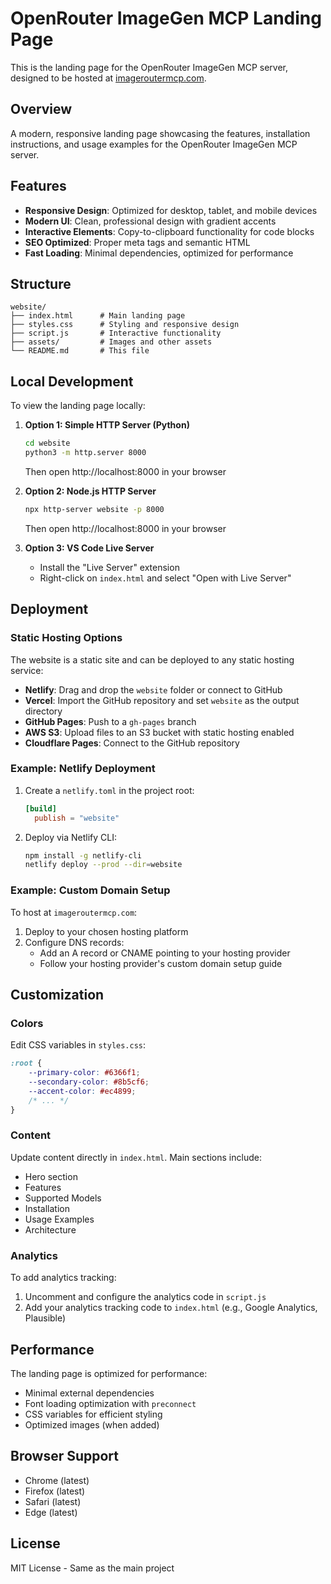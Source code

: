 # OpenRouter ImageGen MCP Landing Page

This is the landing page for the OpenRouter ImageGen MCP server, designed to be hosted at [imageroutermcp.com](https://imageroutermcp.com).

## Overview

A modern, responsive landing page showcasing the features, installation instructions, and usage examples for the OpenRouter ImageGen MCP server.

## Features

- **Responsive Design**: Optimized for desktop, tablet, and mobile devices
- **Modern UI**: Clean, professional design with gradient accents
- **Interactive Elements**: Copy-to-clipboard functionality for code blocks
- **SEO Optimized**: Proper meta tags and semantic HTML
- **Fast Loading**: Minimal dependencies, optimized for performance

## Structure

```
website/
├── index.html      # Main landing page
├── styles.css      # Styling and responsive design
├── script.js       # Interactive functionality
├── assets/         # Images and other assets
└── README.md       # This file
```

## Local Development

To view the landing page locally:

1. **Option 1: Simple HTTP Server (Python)**
   ```bash
   cd website
   python3 -m http.server 8000
   ```
   Then open http://localhost:8000 in your browser

2. **Option 2: Node.js HTTP Server**
   ```bash
   npx http-server website -p 8000
   ```
   Then open http://localhost:8000 in your browser

3. **Option 3: VS Code Live Server**
   - Install the "Live Server" extension
   - Right-click on `index.html` and select "Open with Live Server"

## Deployment

### Static Hosting Options

The website is a static site and can be deployed to any static hosting service:

- **Netlify**: Drag and drop the `website` folder or connect to GitHub
- **Vercel**: Import the GitHub repository and set `website` as the output directory
- **GitHub Pages**: Push to a `gh-pages` branch
- **AWS S3**: Upload files to an S3 bucket with static hosting enabled
- **Cloudflare Pages**: Connect to the GitHub repository

### Example: Netlify Deployment

1. Create a `netlify.toml` in the project root:
   ```toml
   [build]
     publish = "website"
   ```

2. Deploy via Netlify CLI:
   ```bash
   npm install -g netlify-cli
   netlify deploy --prod --dir=website
   ```

### Example: Custom Domain Setup

To host at `imageroutermcp.com`:

1. Deploy to your chosen hosting platform
2. Configure DNS records:
   - Add an A record or CNAME pointing to your hosting provider
   - Follow your hosting provider's custom domain setup guide

## Customization

### Colors

Edit CSS variables in `styles.css`:

```css
:root {
    --primary-color: #6366f1;
    --secondary-color: #8b5cf6;
    --accent-color: #ec4899;
    /* ... */
}
```

### Content

Update content directly in `index.html`. Main sections include:
- Hero section
- Features
- Supported Models
- Installation
- Usage Examples
- Architecture

### Analytics

To add analytics tracking:

1. Uncomment and configure the analytics code in `script.js`
2. Add your analytics tracking code to `index.html` (e.g., Google Analytics, Plausible)

## Performance

The landing page is optimized for performance:

- Minimal external dependencies
- Font loading optimization with `preconnect`
- CSS variables for efficient styling
- Optimized images (when added)

## Browser Support

- Chrome (latest)
- Firefox (latest)
- Safari (latest)
- Edge (latest)

## License

MIT License - Same as the main project
